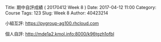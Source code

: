Title: 期中自評成績 ( 20170412 Week 8 )
Date: 2017-04-12 11:00
Category: Course
Tags: 123
Slug: Week 8
Author: 40423214

<p>小組互評: <a href="https://pygroup-ag100.rhcloud.com">https://pygroup-ag100.rhcloud.com</a></p>

<p>個人自評: <a href="http://mde1a2.kmol.info:8000/k96tgzh1ofbl">http://mde1a2.kmol.info:8000/k96tgzh1ofbl</a></p>